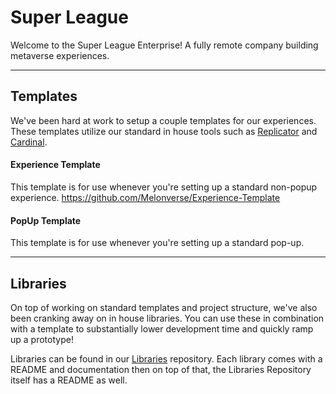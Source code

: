 # Super League
Welcome to the Super League Enterprise! A fully remote company building metaverse experiences.

---

## Templates
We've been hard at work to setup a couple templates for our experiences. These templates utilize our standard in house tools such as [Replicator](https://github.com/RemnantsOfSiren/Replicator) and [Cardinal](https://github.com/RemnantsOfSiren/Cardinal).

#### Experience Template
This template is for use whenever you're setting up a standard non-popup experience.
https://github.com/Melonverse/Experience-Template

#### PopUp Template
This template is for use whenever you're setting up a standard pop-up.

---

## Libraries
On top of working on standard templates and project structure, we've also been cranking away on in house libraries. You can use these in combination with a template to substantially lower development time and quickly ramp up a prototype!

Libraries can be found in our [Libraries](https://github.com/Melonverse/Libraries) repository. Each library comes with a README and documentation then on top of that, the Libraries Repository itself has a README as well.
